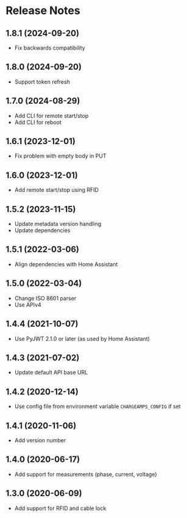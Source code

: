 # Release Notes

## 1.8.1 (2024-09-20)

- Fix backwards compatibility

## 1.8.0 (2024-09-20)

- Support token refresh

## 1.7.0 (2024-08-29)

- Add CLI for remote start/stop
- Add CLI for reboot

## 1.6.1 (2023-12-01)

- Fix problem with empty body in PUT

## 1.6.0 (2023-12-01)

- Add remote start/stop using RFID

## 1.5.2 (2023-11-15)

- Update metadata version handling
- Update dependencies

## 1.5.1 (2022-03-06)

- Align dependencies with Home Assistant

## 1.5.0 (2022-03-04)

- Change ISO 8601 parser
- Use APIv4

## 1.4.4 (2021-10-07)

- Use PyJWT 2.1.0 or later (as used by Home Assistant)

## 1.4.3 (2021-07-02)

- Update default API base URL

## 1.4.2 (2020-12-14)

- Use config file from environment variable `CHARGEAMPS_CONFIG` if set

## 1.4.1 (2020-11-06)

- Add version number

## 1.4.0 (2020-06-17)

- Add support for measurements (phase, current, voltage)

## 1.3.0 (2020-06-09)

- Add support for RFID and cable lock
